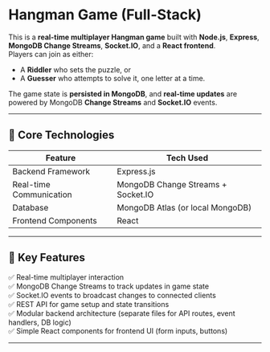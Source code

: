 # Hangman Game (Full-Stack)

This is a **real-time multiplayer Hangman game** built with **Node.js**, **Express**, **MongoDB Change Streams**, **Socket.IO**, and a **React frontend**.  
Players can join as either:
- A **Riddler** who sets the puzzle, or
- A **Guesser** who attempts to solve it, one letter at a time.

The game state is **persisted in MongoDB**, and **real-time updates** are powered by MongoDB **Change Streams** and **Socket.IO** events.

---

## 🚀 Core Technologies

| Feature                 | Tech Used                           |
|-------------------------|------------------------------------|
| Backend Framework       | Express.js                          |
| Real-time Communication | MongoDB Change Streams + Socket.IO  |
| Database                | MongoDB Atlas (or local MongoDB)    |
| Frontend Components     | React        |

---

## 🧩 Key Features

✅ Real-time multiplayer interaction  
✅ MongoDB Change Streams to track updates in game state  
✅ Socket.IO events to broadcast changes to connected clients  
✅ REST API for game setup and state transitions  
✅ Modular backend architecture (separate files for API routes, event handlers, DB logic)  
✅ Simple React components for frontend UI (form inputs, buttons)

---
